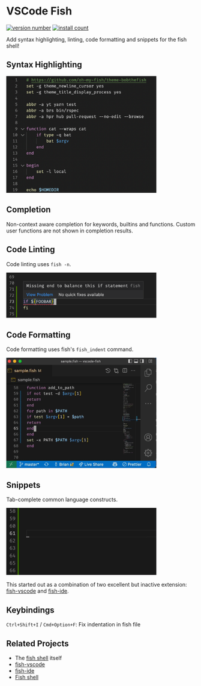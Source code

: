 # VSCode Fish

[![version number](https://img.shields.io/visual-studio-marketplace/v/bmalehorn.vscode-fish)](https://marketplace.visualstudio.com/items?itemName=bmalehorn.vscode-fish)
[![install count](https://img.shields.io/visual-studio-marketplace/i/bmalehorn.vscode-fish)](https://marketplace.visualstudio.com/items?itemName=bmalehorn.vscode-fish)

Add syntax highlighting, linting, code formatting and snippets for the fish shell!

## Syntax Highlighting

<img src="highlighting.png" alt="syntax highlighting" width="400"/>

## Completion

Non-context aware completion for keywords,
builtins and functions. Custom user functions are not shown
in completion results.

## Code Linting

Code linting uses `fish -n`.

<img src="linting.png" alt="linting" width="400"/>

## Code Formatting

Code formatting uses fish's `fish_indent` command.

<img src="formatting-demo.gif" alt="formatting demo" width="400"/>

## Snippets

Tab-complete common language constructs.

<img src="snippet-demo.gif" alt="snippet demo" width="400"/>

This started out as a combination of two excellent but inactive extension:
[fish-vscode](https://marketplace.visualstudio.com/items?itemName=skyapps.fish-vscode)
and
[fish-ide](https://marketplace.visualstudio.com/items?itemName=lunaryorn.fish-ide).

## Keybindings

`Ctrl+Shift+I` / `Cmd+Option+F`: Fix indentation in fish file

## Related Projects

- The [fish shell](https://fishshell.com) itself
- [fish-vscode](https://marketplace.visualstudio.com/items?itemName=skyapps.fish-vscode)
- [fish-ide](https://marketplace.visualstudio.com/items?itemName=skyapps.fish-vscode)
- [Fish shell](https://marketplace.visualstudio.com/items?itemName=gio00.fish)
